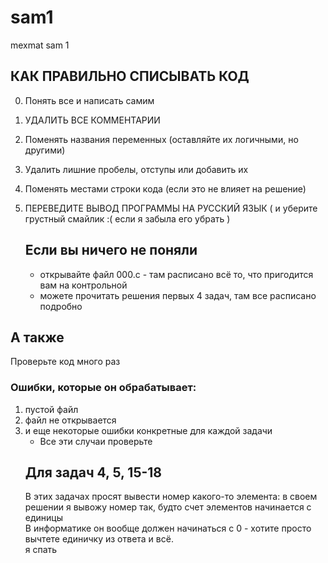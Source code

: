 # sam1
mexmat sam 1

## КАК ПРАВИЛЬНО СПИСЫВАТЬ КОД
0) Понять все и написать самим
1) УДАЛИТЬ ВСЕ КОММЕНТАРИИ
2) Поменять названия переменных (оставляйте их логичными, но другими)
3) Удалить лишние пробелы, отступы или добавить их
4) Поменять местами строки кода (если это не влияет на решение)
5) ПЕРЕВЕДИТЕ ВЫВОД ПРОГРАММЫ НА РУССКИЙ ЯЗЫК ( и уберите грустный смайлик :( если я забыла его убрать )

   ## Если вы ничего не поняли
   - открывайте файл 000.с - там расписано всё то, что пригодится вам на контрольной
   - можете прочитать решения первых 4 задач, там все расписано подробно

## А также
Проверьте код много раз
### Ошибки, которые он обрабатывает:
1) пустой файл
2) файл не открывается
3) и еще некоторые ошибки конкретные для каждой задачи
    - Все эти случаи проверьте
   ## Для задач 4, 5, 15-18
   В этих задачах просят вывести номер какого-то элемента: в своем решении я вывожу номер так, будто счет элементов начинается с единицы\
   В информатике он вообще должен начинаться с 0 - хотите просто вычтете единичку из ответа и всё.\
   я спать
